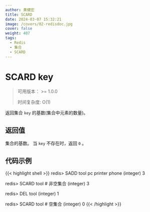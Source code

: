 ```yaml
---
author: 黄健宏
title: SCARD
date: 2024-03-07 15:32:21
image: /covers/02-redisdoc.jpg
cover: false
weight: 407
tags:
  - Redis
  - 集合
  - SCARD
---
```


# SCARD key

> 可用版本： >= 1.0.0
> 
> 时间复杂度: O(1)

返回集合 `key` 的基数(集合中元素的数量)。

## 返回值

集合的基数。 当 `key` 不存在时，返回 `0` 。

## 代码示例

{{< highlight shell >}}
redis> SADD tool pc printer phone
(integer) 3

redis> SCARD tool   # 非空集合
(integer) 3

redis> DEL tool
(integer) 1

redis> SCARD tool   # 空集合
(integer) 0
{{< /highlight >}}